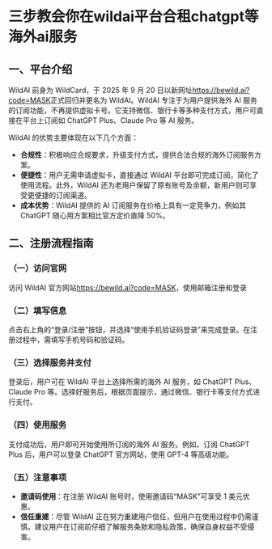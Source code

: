 # 三步教会你在wildai平台合租chatgpt等海外ai服务

## 一、平台介绍
WildAI 前身为 WildCard，于 2025 年 9 月 20 日以新网址<https://bewild.ai?code=MASK>正式回归并更名为 WildAI。WildAI 专注于为用户提供海外 AI 服务的订阅功能，不再提供虚拟卡号。它支持微信、银行卡等多种支付方式，用户可直接在平台上订阅如 ChatGPT Plus、Claude Pro 等 AI 服务。

WildAI 的优势主要体现在以下几个方面：
- **合规性**：积极响应合规要求，升级支付方式，提供合法合规的海外订阅服务方案。
- **便捷性**：用户无需申请虚拟卡，直接通过 WildAI 平台即可完成订阅，简化了使用流程。此外，WildAI 还为老用户保留了原有账号及余额，新用户则可享受更便捷的订阅渠道。
- **成本优势**：WildAI 提供的 AI 订阅服务在价格上具有一定竞争力，例如其 ChatGPT 随心用方案相比官方定价直降 50%。

## 二、注册流程指南
### （一）访问官网
访问 WildAI 官方网站<https://bewild.ai?code=MASK>，使用邮箱注册和登录

### （二）填写信息
点击右上角的“登录/注册”按钮，并选择“使用手机验证码登录”来完成登录。在注册过程中，需填写手机号码和验证码。

### （三）选择服务并支付
登录后，用户可在 WildAI 平台上选择所需的海外 AI 服务，如 ChatGPT Plus、Claude Pro 等。选择好服务后，根据页面提示，通过微信、银行卡等支付方式进行支付。

### （四）使用服务
支付成功后，用户即可开始使用所订阅的海外 AI 服务。例如，订阅 ChatGPT Plus 后，用户可以登录 ChatGPT 官方网站，使用 GPT-4 等高级功能。

### （五）注意事项
- **邀请码使用**：在注册 WildAI 账号时，使用邀请码“MASK”可享受 1 美元优惠。
- **信任重建**：尽管 WildAI 正在努力重建用户信任，但用户在使用过程中仍需谨慎。建议用户在订阅前仔细了解服务条款和隐私政策，确保自身权益不受侵害。
